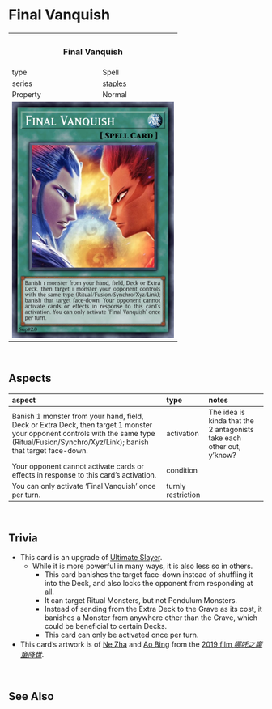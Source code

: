 # Final Vanquish

<table>
  <tr>
    <th colspan="2"> <h3> Final Vanquish </h3> </th>
  </tr>
  <tr>
    <td> type </td>
    <td> Spell </td>
  </tr>
  <tr>
    <td> series </td>
    <td> <a href="../../../archetypes/staples.md">staples</a> </td>
  </tr>
  <tr>
    <td> Property </td>
    <td> Normal </td>
  </tr>
  <tr>
    <td colspan="2"> <img src="../../../.assets/cards/spells/Final Vanquish.png" width="320px"> </td>
  </tr>
</table>


<br>


## Aspects

| aspect | type | notes |
| :----- | :--- | :---- |
| Banish 1 monster from your hand, field, Deck or Extra Deck, then target 1 monster your opponent controls with the same type (Ritual/Fusion/Synchro/Xyz/Link); banish that target face-down. | activation | The idea is kinda that the 2 antagonists take each other out, y’know? |
| Your opponent cannot activate cards or effects in response to this card’s activation. | condition | |
| You can only activate ‘Final Vanquish’ once per turn. | turnly restriction | |


<br>


## Trivia

- This card is an upgrade of [Ultimate Slayer](https://yugipedia.com/wiki/Ultimate_Slayer).
  - While it is more powerful in many ways, it is also less so in others.
    - This card banishes the target face-down instead of shuffling it into the Deck, and also locks the opponent from responding at all.
    - It can target Ritual Monsters, but not Pendulum Monsters.
    - Instead of sending from the Extra Deck to the Grave as its cost, it banishes a Monster from anywhere other than the Grave, which could be beneficial to certain Decks.
    - This card can only be activated once per turn.
- This card’s artwork is of [Ne Zha](https://wikipedia.org/wiki/Nezha) and [Ao Bing](https://wikipedia.org/wiki/Ao_Bing) from the [2019 film *哪吒之魔童降世*](https://wikipedia.org/wiki/Ne_Zha_(2019_film)).


<br>


## See Also

[](..)  
